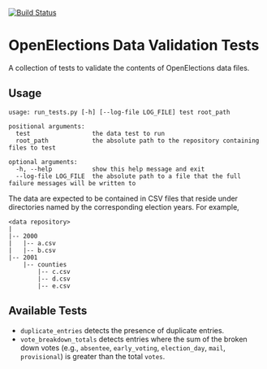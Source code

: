 [![Build Status](https://github.com/openelections/openelections-data-tests/actions/workflows/unit_tests.yml/badge.svg?branch=main)](https://github.com/openelections/openelections-data-tests/actions)

# OpenElections Data Validation Tests
A collection of tests to validate the contents of OpenElections data files.

## Usage
```
usage: run_tests.py [-h] [--log-file LOG_FILE] test root_path

positional arguments:
  test                 the data test to run
  root_path            the absolute path to the repository containing files to test

optional arguments:
  -h, --help           show this help message and exit
  --log-file LOG_FILE  the absolute path to a file that the full failure messages will be written to
```

The data are expected to be contained in CSV files that reside under
directories named by the corresponding election years.  For example,

```
<data repository>
|
|-- 2000
|   |-- a.csv
|   |-- b.csv
|-- 2001
    |-- counties
        |-- c.csv
        |-- d.csv
        |-- e.csv
```

## Available Tests
* `duplicate_entries` detects the presence of duplicate entries.
* `vote_breakdown_totals` detects entries where the sum of the broken down votes (e.g., `absentee`, `early_voting`, `election_day`, `mail`, `provisional`) is greater than the total `votes`.
